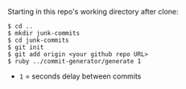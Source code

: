 Starting in this repo's working directory after clone:

```
$ cd ..
$ mkdir junk-commits
$ cd junk-commits
$ git init
$ git add origin <your github repo URL>
$ ruby ../commit-generator/generate 1
```

* `1` = seconds delay between commits
